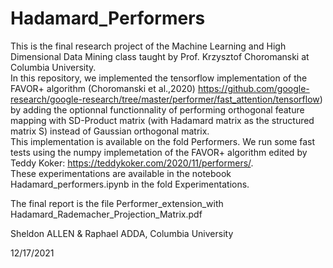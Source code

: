 # Hadamard_Performers

This is the final research project of the Machine Learning and High Dimensional Data Mining class taught by Prof. Krzysztof Choromanski at Columbia University.  
In this repository, we implemented the tensorflow implementation of the FAVOR+ algorithm (Choromanski et al.,2020) https://github.com/google-research/google-research/tree/master/performer/fast_attention/tensorflow) by adding the optionnal functionnality of performing orthogonal feature mapping with SD-Product matrix (with Hadamard matrix as the structured matrix S) instead of Gaussian orthogonal matrix.  
This implementation is available on the fold Performers.
We run some fast tests using the numpy implemetation of the FAVOR+ algorithm edited by Teddy Koker: https://teddykoker.com/2020/11/performers/.  
These experimentations are available in the notebook Hadamard_performers.ipynb in the fold Experimentations.  
  
The final report is the file Performer_extension_with Hadamard_Rademacher_Projection_Matrix.pdf
  
Sheldon ALLEN & Raphael ADDA, Columbia University

12/17/2021

